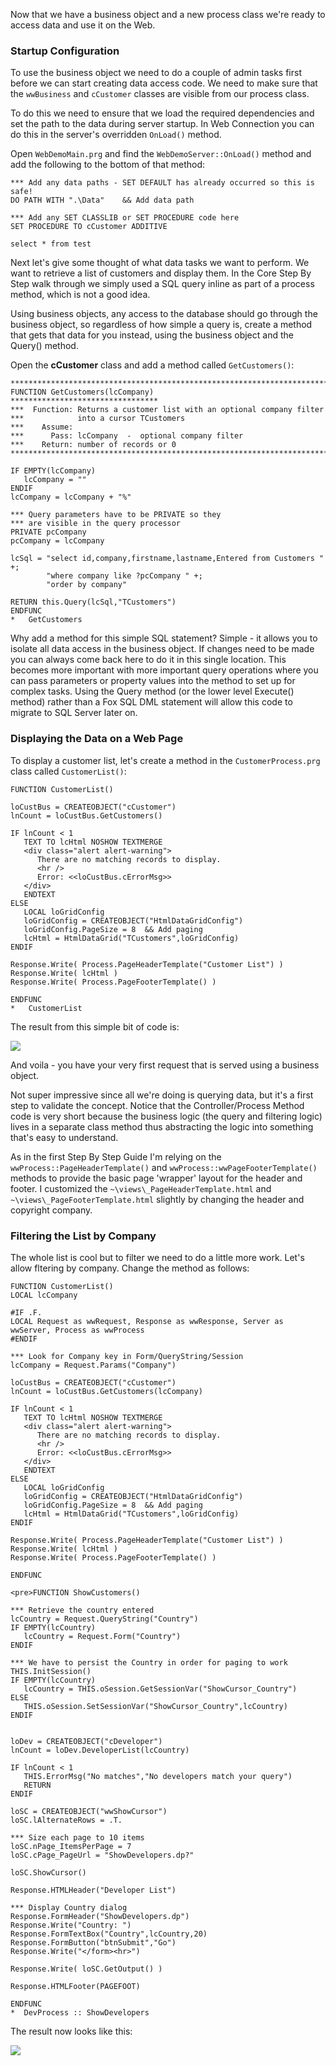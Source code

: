 ﻿Now that we have a business object and a new process class we're ready to access data and use it on the Web.

### Startup Configuration
To use the business object we need to do a couple of admin tasks first before we can start creating data access code. We need to make sure that the `wwBusiness` and `cCustomer` classes are visible from our process class. 

To do this we need to ensure that we load the required dependencies and set the path to the data during server startup. In Web Connection you can do this in the server's overridden `OnLoad()` method. 

Open `WebDemoMain.prg` and find the `WebDemoServer::OnLoad()` method and add the following to the bottom of that method:

```foxpro
*** Add any data paths - SET DEFAULT has already occurred so this is safe!
DO PATH WITH ".\Data"    && Add data path

*** Add any SET CLASSLIB or SET PROCEDURE code here
SET PROCEDURE TO cCustomer ADDITIVE

select * from test
```
Next let's give some thought of what data tasks we want to perform. We want to retrieve a list of customers and display them. In the Core Step By Step walk through we simply used a SQL query inline as part of a process method, which is not a good idea. 

Using business objects, any access to the database should go through the business object, so regardless of how simple a query is, create a method that gets that data for you instead, using the business object and the Query() method.

Open the **cCustomer** class and add a method called `GetCustomers()`:


```foxpro
***********************************************************************
FUNCTION GetCustomers(lcCompany)
*********************************
***  Function: Returns a customer list with an optional company filter
***            into a cursor TCustomers
***    Assume:
***      Pass: lcCompany  -  optional company filter
***    Return: number of records or 0
************************************************************************

IF EMPTY(lcCompany)
   lcCompany = ""
ENDIF
lcCompany = lcCompany + "%"

*** Query parameters have to be PRIVATE so they 
*** are visible in the query processor
PRIVATE pcCompany
pcCompany = lcCompany

lcSql = "select id,company,firstname,lastname,Entered from Customers "  +;
        "where company like ?pcCompany " +;
        "order by company" 

RETURN this.Query(lcSql,"TCustomers")
ENDFUNC
*   GetCustomers
```

Why add a method for this simple SQL statement? Simple - it allows you to isolate all data access in the business object. If changes need to be made you can always come back here to do it in this single location. This becomes more important with more important query operations where you can pass parameters or property values into the method to set up for complex tasks. Using the Query method (or the lower level Execute() method) rather than a Fox SQL DML statement will allow this code to migrate to SQL Server later on.

### Displaying the Data on a Web Page
To display a customer list, let's create a method in the `CustomerProcess.prg` class called `CustomerList()`:

```foxpro
FUNCTION CustomerList()

loCustBus = CREATEOBJECT("cCustomer")
lnCount = loCustBus.GetCustomers()

IF lnCount < 1
   TEXT TO lcHtml NOSHOW TEXTMERGE
   <div class="alert alert-warning">
      There are no matching records to display.
      <hr />
      Error: <<loCustBus.cErrorMsg>>
   </div>
   ENDTEXT
ELSE
   LOCAL loGridConfig
   loGridConfig = CREATEOBJECT("HtmlDataGridConfig")
   loGridConfig.PageSize = 8  && Add paging
   lcHtml = HtmlDataGrid("TCustomers",loGridConfig)  
ENDIF

Response.Write( Process.PageHeaderTemplate("Customer List") )
Response.Write( lcHtml )
Response.Write( Process.PageFooterTemplate() )

ENDFUNC
*   CustomerList
```
The result from this simple bit of code is:

![](IMAGES/stepbystep/CustomerList.png)

And voila - you have your very first request that is served using a business object. 

Not super impressive since all we're doing is querying data, but it's a first step to validate the concept. Notice that the Controller/Process Method code is very short because the business logic (the query and filtering logic) lives in a separate class method thus abstracting the logic into something that's easy to understand.



As in the first Step By Step Guide I'm relying on the `wwProcess::PageHeaderTemplate()` and `wwProcess::wwPageFooterTemplate()` methods to provide the basic page 'wrapper' layout for the header and footer. I customized the `~\views\_PageHeaderTemplate.html` and `~\views\_PageFooterTemplate.html` slightly by changing the header and copyright company.

### Filtering the List by Company
The whole list is cool but to filter we need to do a little more work. Let's allow fltering by company. Change the method as follows:

```foxpro
FUNCTION CustomerList()
LOCAL lcCompany

#IF .F. 
LOCAL Request as wwRequest, Response as wwResponse, Server as wwServer, Process as wwProcess
#ENDIF

*** Look for Company key in Form/QueryString/Session
lcCompany = Request.Params("Company")

loCustBus = CREATEOBJECT("cCustomer")
lnCount = loCustBus.GetCustomers(lcCompany)

IF lnCount < 1
   TEXT TO lcHtml NOSHOW TEXTMERGE
   <div class="alert alert-warning">
      There are no matching records to display.
      <hr />
      Error: <<loCustBus.cErrorMsg>>
   </div>
   ENDTEXT
ELSE
   LOCAL loGridConfig
   loGridConfig = CREATEOBJECT("HtmlDataGridConfig")
   loGridConfig.PageSize = 8  && Add paging
   lcHtml = HtmlDataGrid("TCustomers",loGridConfig)  
ENDIF

Response.Write( Process.PageHeaderTemplate("Customer List") )
Response.Write( lcHtml )
Response.Write( Process.PageFooterTemplate() )

ENDFUNC

<pre>FUNCTION ShowCustomers()

*** Retrieve the country entered
lcCountry = Request.QueryString("Country")
IF EMPTY(lcCountry)
   lcCountry = Request.Form("Country")
ENDIF

*** We have to persist the Country in order for paging to work
THIS.InitSession()
IF EMPTY(lcCountry)
   lcCountry = THIS.oSession.GetSessionVar("ShowCursor_Country")
ELSE
   THIS.oSession.SetSessionVar("ShowCursor_Country",lcCountry)
ENDIF


loDev = CREATEOBJECT("cDeveloper")
lnCount = loDev.DeveloperList(lcCountry)

IF lnCount < 1
   THIS.ErrorMsg("No matches","No developers match your query")
   RETURN
ENDIF

loSC = CREATEOBJECT("wwShowCursor")
loSC.lAlternateRows = .T.

*** Size each page to 10 items
loSC.nPage_ItemsPerPage = 7
loSC.cPage_PageUrl = "ShowDevelopers.dp?"

loSC.ShowCursor()

Response.HTMLHeader("Developer List")

*** Display Country dialog
Response.FormHeader("ShowDevelopers.dp")
Response.Write("Country: ")
Response.FormTextBox("Country",lcCountry,20)
Response.FormButton("btnSubmit","Go")
Response.Write("</form><hr>")

Response.Write( loSC.GetOutput() )

Response.HTMLFooter(PAGEFOOT)

ENDFUNC
*  DevProcess :: ShowDevelopers
```

The result now looks like this:

![](IMAGES\STEPBYSTEP\DEVELOPERLISTCOUNTRY.GIF)